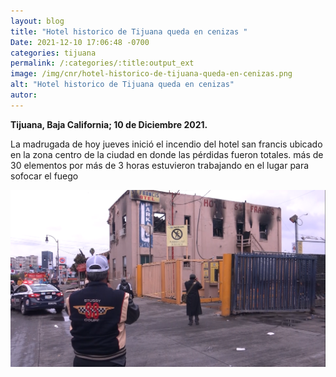 ```yaml
---
layout: blog
title: "Hotel historico de Tijuana queda en cenizas "
Date: 2021-12-10 17:06:48 -0700
categories: tijuana
permalink: /:categories/:title:output_ext
image: /img/cnr/hotel-historico-de-tijuana-queda-en-cenizas.png
alt: "Hotel historico de Tijuana queda en cenizas"
autor:
---
```


**Tijuana, Baja California; 10 de Diciembre 2021.** 

La madrugada de hoy jueves inició el incendio del hotel san francis ubicado en la zona centro de la ciudad en donde las pérdidas fueron totales.
más de 30 elementos por más de 3 horas estuvieron trabajando en el lugar para sofocar el fuego 


<div id="carouselExampleSlidesOnly" class="carousel slide" data-ride="carousel">
  <div class="carousel-inner">
    <div class="carousel-item active">
       <img class="d-block w-100" src="/img/cnr/hotel-historico-de-tijuana-queda-en-cenizas.png" loading="lazy"  alt="Hotel historico de Tijuana queda en cenizas">
    </div>
  </div>
</div>
